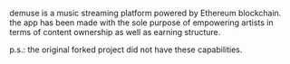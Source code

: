 demuse is a music streaming platform powered by Ethereum blockchain.
the app has been made with the sole purpose of empowering artists in terms of
content ownership as well as earning structure.

p.s.: the original forked project did not have these capabilities.
